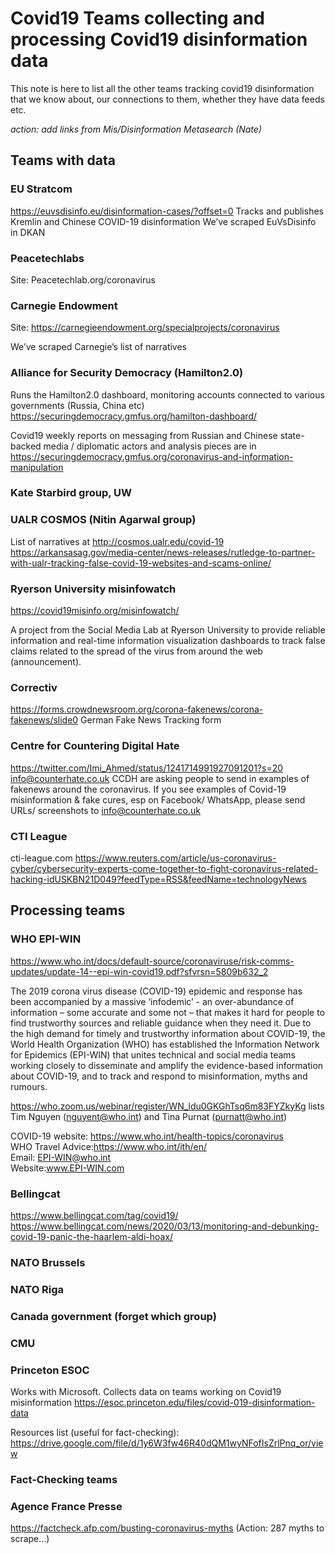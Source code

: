 # Covid19 Teams collecting and processing Covid19 disinformation data

This note is here to list all the other teams tracking covid19 disinformation that we know about, our connections to them, whether they have data feeds etc.  

_action: add links from Mis/Disinformation Metasearch (Nate)_

## Teams with data

### EU Stratcom
https://euvsdisinfo.eu/disinformation-cases/?offset=0
Tracks and publishes Kremlin and Chinese COVID-19 disinformation
We’ve scraped EuVsDisinfo in DKAN

### Peacetechlabs 
Site: Peacetechlab.org/coronavirus

### Carnegie Endowment 
Site: https://carnegieendowment.org/specialprojects/coronavirus

We’ve scraped Carnegie’s list of narratives

### Alliance for Security Democracy (Hamilton2.0)

Runs the Hamilton2.0 dashboard, monitoring accounts connected to various governments (Russia, China etc)  https://securingdemocracy.gmfus.org/hamilton-dashboard/

Covid19 weekly reports on messaging from Russian and Chinese state-backed media / diplomatic actors and analysis pieces are in https://securingdemocracy.gmfus.org/coronavirus-and-information-manipulation

### Kate Starbird group, UW

### UALR COSMOS (Nitin Agarwal group)
List of narratives at http://cosmos.ualr.edu/covid-19
https://arkansasag.gov/media-center/news-releases/rutledge-to-partner-with-ualr-tracking-false-covid-19-websites-and-scams-online/ 

### Ryerson University misinfowatch
https://covid19misinfo.org/misinfowatch/

A project from the Social Media Lab at Ryerson University to provide reliable information and real-time information visualization dashboards to track false claims related to the spread of the virus from around the web (announcement).

### Correctiv
https://forms.crowdnewsroom.org/corona-fakenews/corona-fakenews/slide0
German Fake News Tracking form

### Centre for Countering Digital Hate
https://twitter.com/Imi_Ahmed/status/1241714991927091201?s=20
info@counterhate.co.uk
CCDH are asking people to send in examples of fakenews around the coronavirus. If you see examples of Covid-19 misinformation & fake cures, esp on Facebook/ WhatsApp, please send URLs/ screenshots to info@counterhate.co.uk

### CTI League
cti-league.com
https://www.reuters.com/article/us-coronavirus-cyber/cybersecurity-experts-come-together-to-fight-coronavirus-related-hacking-idUSKBN21D049?feedType=RSS&feedName=technologyNews


## Processing teams

### WHO EPI-WIN

https://www.who.int/docs/default-source/coronaviruse/risk-comms-updates/update-14--epi-win-covid19.pdf?sfvrsn=5809b632_2

The 2019 corona virus disease (COVID-19) epidemic and response has been accompanied by a massive ‘infodemic’ - an over-abundance of information – some accurate and some not – that makes it hard for people to find trustworthy sources and reliable guidance when they need it. Due to the high demand for timely and trustworthy information about COVID-19, the World Health Organization (WHO) has established the Information Network for Epidemics (EPI-WIN) that unites technical and social media teams working closely to disseminate and amplify the evidence-based information about COVID-19, and to track and respond to misinformation, myths and rumours.

https://who.zoom.us/webinar/register/WN_ldu0GKGhTsq6m83FYZkyKg lists Tim Nguyen (nguyent@who.int) and Tina Purnat (purnatt@who.int)

COVID-19 website: https://www.who.int/health-topics/coronavirus  
WHO Travel Advice:https://www.who.int/ith/en/   
Email: EPI-WIN@who.int  
Website:www.EPI-WIN.com 

### Bellingcat

https://www.bellingcat.com/tag/covid19/
https://www.bellingcat.com/news/2020/03/13/monitoring-and-debunking-covid-19-panic-the-haarlem-aldi-hoax/

### NATO Brussels

### NATO Riga

### Canada government (forget which group)

### CMU 

### Princeton ESOC

Works with Microsoft. Collects data on teams working on Covid19 misinformation 
https://esoc.princeton.edu/files/covid-019-disinformation-data

Resources list (useful for fact-checking): https://drive.google.com/file/d/1y6W3fw46R40dQM1wyNFofIsZrlPnq_or/view

### Fact-Checking teams

### Agence France Presse

https://factcheck.afp.com/busting-coronavirus-myths
(Action: 287 myths to scrape...)


